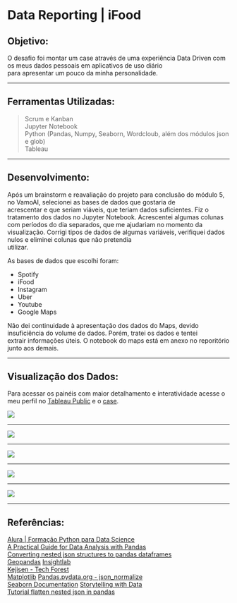 # Data Reporting | iFood

## Objetivo:

O desafio foi montar um case através de uma experiência Data Driven com os meus dados pessoais em aplicativos de uso diário      
para apresentar um pouco da minha personalidade.

---

## Ferramentas Utilizadas:

> Scrum e Kanban      
> Jupyter Notebook       
> Python (Pandas, Numpy, Seaborn, Wordcloub, além dos módulos json e glob)       
> Tableau         

---

## Desenvolvimento:

Após um brainstorm e reavaliação do projeto para conclusão do módulo 5, no VamoAI, selecionei as bases de dados que gostaria de       
acrescentar e que seriam viáveis, que teriam dados suficientes.
Fiz o tratamento dos dados no Jupyter Notebook. Acrescentei algumas colunas com períodos do dia separados, que me ajudariam no
momento da visualização. Corrigi tipos de dados de algumas variáveis, verifiquei dados nulos e eliminei colunas que não pretendia     
utilizar.

As bases de dados que escolhi foram:

* Spotify
* iFood
* Instagram
* Uber
* Youtube
* Google Maps

Não dei continuidade à apresentação dos dados do Maps, devido insuficiência do volume de dados. Porém, tratei os dados e tentei         
extrair informações úteis. O notebook do maps está em anexo no reporitório junto aos demais.

---

## Visualização dos Dados:

Para acessar os painéis com maior detalhamento e interatividade acesse o meu perfil no [Tableau Public](https://public.tableau.com/app/profile/michelle.lira) e      o [case](https://public.tableau.com/views/case_iFood/data_reporting?:language=en-US&:display_count=n&:origin=viz_share_link).

![](https://github.com/michelle-lira/data-reporting-iFood/blob/main/dashboards/Dash-1.png)

---

![](https://github.com/michelle-lira/data-reporting-iFood/blob/main/dashboards/Dash-Spotify(1).png)

---

![](https://github.com/michelle-lira/data-reporting-iFood/blob/main/dashboards/Dash-Instagram.png)

---

![](https://github.com/michelle-lira/data-reporting-iFood/blob/main/dashboards/Dash-Uber(1).png)

---

![](https://github.com/michelle-lira/data-reporting-iFood/blob/main/dashboards/Dash-Youtube(1).png)

---

## Referências:

[Alura | Formação Python para Data Science](https://www.alura.com.br/formacao-python-data-science)     
[A Practical Guide for Data Analysis with Pandas](https://towardsdatascience.com/a-practical-guide-for-data-analysis-with-pandas-e24e467195a9)      
[Converting nested json structures to pandas dataframes](https://medium.com/swlh/converting-nested-json-structures-to-pandas-dataframes-e8106c59976e)       
[Geopandas](https://geopandas.org/)
[Insightlab](https://insightlab.ufc.br/6-truques-do-pandas-para-impulsionar-sua-analise-de-dados/)           
[Kejisen - Tech Forest](https://www.kejisen.com/pt/article/113141201.html)         
[Matplotlib](https://matplotlib.org/stable/contents.html)
[Pandas.pydata.org - json_normalize](https://pandas.pydata.org/pandas-docs/version/0.21/generated/pandas.io.json.json_normalize.html)         
[Seaborn Documentation](https://seaborn.pydata.org/)
[Storytelling with Data](https://www.storytellingwithdata.com/books)          
[Tutorial flatten nested json in pandas](https://www.kaggle.com/jboysen/quick-tutorial-flatten-nested-json-in-pandas)         



